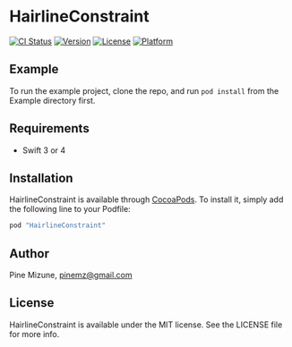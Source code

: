 # HairlineConstraint

[![CI Status](http://img.shields.io/travis/pine/HairlineConstraint.svg?style=flat-square)](https://travis-ci.org/pine/HairlineConstraint)
[![Version](https://img.shields.io/cocoapods/v/HairlineConstraint.svg?style=flat-square)](http://cocoapods.org/pods/HairlineConstraint)
[![License](https://img.shields.io/cocoapods/l/HairlineConstraint.svg?style=flat-square)](http://cocoapods.org/pods/HairlineConstraint)
[![Platform](https://img.shields.io/cocoapods/p/HairlineConstraint.svg?style=flat-square)](http://cocoapods.org/pods/HairlineConstraint)

## Example

To run the example project, clone the repo, and run `pod install` from the Example directory first.

## Requirements
- Swift 3 or 4

## Installation

HairlineConstraint is available through [CocoaPods](http://cocoapods.org). To install
it, simply add the following line to your Podfile:

```ruby
pod "HairlineConstraint"
```

## Author

Pine Mizune, pinemz@gmail.com

## License

HairlineConstraint is available under the MIT license. See the LICENSE file for more info.
